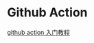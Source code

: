 # Github Action



[github action 入门教程][1]

[1]: http://www.ruanyifeng.com/blog/2019/09/getting-started-with-github-actions.html